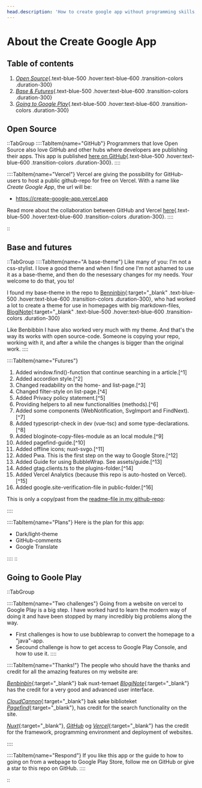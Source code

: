 ```yaml
---
head.description: 'How to create google app without programming skills, in less than one week? Read this tutorial and find out!'
---
```


# About the Create Google App
## Table of contents
1. [*Open Source*](#open-source){.text-blue-500 .hover:text-blue-600 .transition-colors .duration-300}
2. [*Base & Futures*](#base-and-futures){.text-blue-500 .hover:text-blue-600 .transition-colors .duration-300}
3. [*Going to Google Play*](#going-to-goole-play){.text-blue-500 .hover:text-blue-600 .transition-colors .duration-300}

## Open Source
::TabGroup
::::TabItem{name="GitHub"}
Programmers that love Open Source also love GitHub and other hubs where developers are publishing their apps.
This app is published [here on GitHub](https://github.com/lovkyndig/create-google-app){.text-blue-500 .hover:text-blue-600 .transition-colors .duration-300}.
::::

::::TabItem{name="Vercel"}
Vercel are giving the possibility for GitHub-users to host a public github-repo for free on Vercel. With a name like _Create Google App_, the url will be:
- https://create-google-app.vercel.app

Read more about the collaboration between GitHub and Vercel [here](https://vercel.com/docs/deployments/git/vercel-for-github){.text-blue-500 .hover:text-blue-600 .transition-colors .duration-300}.
::::

::

## Base and futures
::TabGroup
::::TabItem{name="A base-theme"}
Like many of you: I'm not a css-stylist. I love a good theme and when I find one I'm not ashamed to use it as a base-theme, and then do the nesessary changes for my needs. Your welcome to do that, you to! 

I found my base-theme in the repo to [Benninbin](https://github.com/Benbinbin){:target="_blank" .text-blue-500 .hover:text-blue-600 .transition-colors .duration-300}, who had worked a lot to create a theme for use in homepages with big markdown-files, [BlogiNote](https://github.com/Benbinbin/BlogiNote){:target="_blank" .text-blue-500 .hover:text-blue-600 .transition-colors .duration-300}

Like Benbibbin I have also worked very much with my theme. And that's the way its works with open source-code. Someone is copying your repo, working with it, and after a while the changes is bigger than the original work.
::::

::::TabItem{name="Futures"}
1. Added window.find()-function that continue searching in a article.[^1]
2. Added accordion style.[^2]
3. Changed readability on the home- and list-page.[^3]
4. Changed filter-style on list-page.[^4]
5. Added Privacy policy statement.[^5]
6. Providing helpers to all new functionalities (methods).[^6]
7. Added some components (WebNotification, SvgImport and FindNext).[^7]
8. Added typescript-check in dev (vue-tsc) and some type-declarations.[^8]
9. Added bloginote-copy-files-module as an local module.[^9]
10. Added pagefind-guide.[^10]
11. Added offline icons; nuxt-svgo.[^11]
12. Added Pwa. This is the first step on the way to Google Store.[^12]
13. Added Guide for using BubbleWrap. See assets/guide.[^13]
14. Added gtag.clients.ts to the plugins-folder.[^14]
15. Added Vercel Analytics (because this repo is auto-hosted on Vercel).[^15]
16. Added google.site-verification-file in public-folder.[^16]

This is only a copy/past from the [readme-file in my github-repo](https://github.com/lovkyndig/create-google-app#readme):

::::

::::TabItem{name="Plans"}
Here is the plan for this app:
- Dark/light-theme
- GitHub-comments
- Google Translate

::::
::

## Going to Goole Play
::TabGroup

::::TabItem{name="Two challenges"}
Going from a website on vercel to Google Play is a big step. I have worked hard to learn the modern way of doing it and have been stopped by many incredibly big problems along the way.
- First challenges is how to use bubblewrap to convert the homepage to a "java"-app.
- Secound challenge is how to get access to Google Play Console, and how to use it.
::::

::::TabItem{name="Thanks!"}
The people who should have the thanks and credit for all the amazing features on my website are:

[_Benbinbin_](https://github.com/Benbinbin){:target="_blank"} bak nuxt-temaet [_BlogiNote_](https://github.com/Benbinbin/BlogiNote){:target="_blank"} has the credit for a very good and advanced user interface.

[_CloudCannon_](https://github.com/CloudCannon){:target="_blank"} bak søke biblioteket [_Pagefind_](https://pagefind.app/){:target="_blank"}, has credit for the search functionality on the site.

[_Nuxt_](https://nuxt.com/){:target="_blank"}, [_GitHub_](https://github.com) og [_Vercel_](https://vercel.com/docs/concepts/deployments/git/vercel-for-github){:target="_blank"} has the credit for the framework, programming environment and deployment of websites.

::::

::::TabItem{name="Respond"}
If you like this app or the guide to how to going on from a webpage to Google Play Store, follow me on GitHub or give a star to this repo on GitHub.
::::

::
